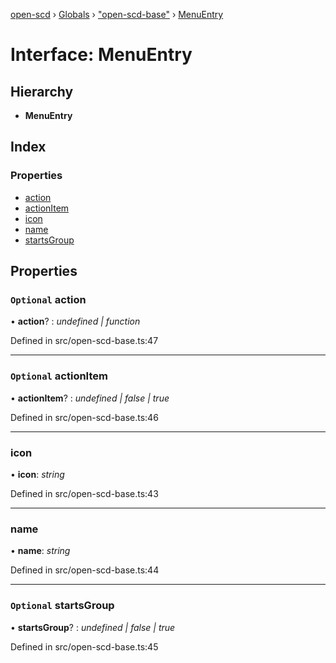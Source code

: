 [open-scd](../README.md) › [Globals](../globals.md) › ["open-scd-base"](../modules/_open_scd_base_.md) › [MenuEntry](_open_scd_base_.menuentry.md)

# Interface: MenuEntry

## Hierarchy

* **MenuEntry**

## Index

### Properties

* [action](_open_scd_base_.menuentry.md#optional-action)
* [actionItem](_open_scd_base_.menuentry.md#optional-actionitem)
* [icon](_open_scd_base_.menuentry.md#icon)
* [name](_open_scd_base_.menuentry.md#name)
* [startsGroup](_open_scd_base_.menuentry.md#optional-startsgroup)

## Properties

### `Optional` action

• **action**? : *undefined | function*

Defined in src/open-scd-base.ts:47

___

### `Optional` actionItem

• **actionItem**? : *undefined | false | true*

Defined in src/open-scd-base.ts:46

___

###  icon

• **icon**: *string*

Defined in src/open-scd-base.ts:43

___

###  name

• **name**: *string*

Defined in src/open-scd-base.ts:44

___

### `Optional` startsGroup

• **startsGroup**? : *undefined | false | true*

Defined in src/open-scd-base.ts:45

